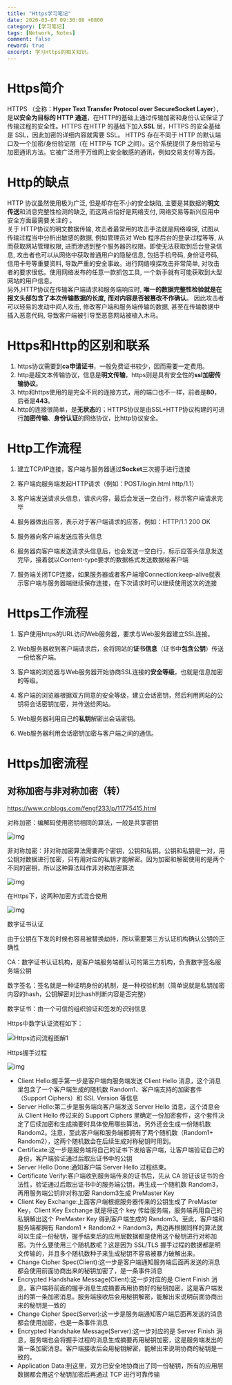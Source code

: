 ```yaml
---
title: "Https学习笔记"
date: 2020-03-07 09:30:08 +0800
category: [学习笔记]
tags: [Network, Notes]
comment: false
reward: true
excerpt: 学习Https的相关知识。
---
```


# Https简介
HTTPS （全称：**Hyper Text Transfer Protocol over SecureSocket Layer**），是**以安全为目标的 HTTP 通道**，在HTTP的基础上通过传输加密和身份认证保证了传输过程的安全性。HTTPS 在HTTP 的基础下加入**SSL** 层，HTTPS 的安全基础是 SSL，因此加密的详细内容就需要 SSL。 HTTPS 存在不同于 HTTP 的默认端口及一个加密/身份验证层（在 HTTP与 TCP 之间）。这个系统提供了身份验证与加密通讯方法。它被广泛用于万维网上安全敏感的通讯，例如交易支付等方面。

# Http的缺点
HTTP 协议虽然使用极为广泛, 但是却存在不小的安全缺陷, 主要是其数据的**明文传送**和消息完整性检测的缺乏, 而这两点恰好是网络支付, 网络交易等新兴应用中安全方面最需要关注的 。  
关于 HTTP协议的明文数据传输, 攻击者最常用的攻击手法就是网络嗅探, 试图从传输过程当中分析出敏感的数据, 例如管理员对 Web 程序后台的登录过程等等, 从而获取网站管理权限, 进而渗透到整个服务器的权限。即使无法获取到后台登录信息, 攻击者也可以从网络中获取普通用户的隐秘信息, 包括手机号码, 身份证号码, 信用卡号等重要资料, 导致严重的安全事故。进行网络嗅探攻击非常简单, 对攻击者的要求很低。使用网络发布的任意一款抓包工具, 一个新手就有可能获取到大型网站的用户信息。  
另外,HTTP协议在传输客户端请求和服务端响应时, **唯一的数据完整性检验就是在报文头部包含了本次传输数据的长度,** **而对内容是否被篡改不作确认**。 因此攻击者可以轻易的发动中间人攻击, 修改客户端和服务端传输的数据, 甚至在传输数据中插入恶意代码, 导致客户端被引导至恶意网站被植入木马。  


# Https和Http的区别和联系
1. https协议需要到**ca申请证书**，一般免费证书较少，因而需要一定费用。
2. http是超文本传输协议，信息是**明文传输**，https则是具有安全性的**ssl加密传输协议**。
3. http和https使用的是完全不同的连接方式，用的端口也不一样，前者是**80**，后者是**443**。
4. http的连接很简单，是**无状态**的；HTTPS协议是由SSL+HTTP协议构建的可进行**加密传输**、**身份认证**的网络协议，比http协议安全。

# Http工作流程
1. 建立TCP/IP连接，客户端与服务器通过**Socket**三次握手进行连接

2. 客户端向服务端发起HTTP请求（例如：POST/login.html http/1.1）

3. 客户端发送请求头信息，请求内容，最后会发送一空白行，标示客户端请求完毕

4. 服务器做出应答，表示对于客户端请求的应答，例如：HTTP/1.1 200 OK

5. 服务器向客户端发送应答头信息

6. 服务器向客户端发送请求头信息后，也会发送一空白行，标示应答头信息发送完毕，接着就以Content-type要求的数据格式发送数据给客户端

7. 服务端关闭TCP连接，如果服务器或者客户端增Connection:keep-alive就表示客户端与服务器端继续保存连接，在下次请求时可以继续使用这次的连接


# Https工作流程
1. 客户使用https的URL访问Web服务器，要求与Web服务器建立SSL连接。

2. Web服务器收到客户端请求后，会将网站的**证书信息**（证书中**包含公钥**）传送一份给客户端。

3. 客户端的浏览器与Web服务器开始协商SSL连接的**安全等级**，也就是信息加密的等级。

4. 客户端的浏览器根据双方同意的安全等级，建立会话密钥，然后利用网站的公钥将会话密钥加密，并传送给网站。

5. Web服务器利用自己的**私钥**解密出会话密钥。

6. Web服务器利用会话密钥加密与客户端之间的通信。

# Https加密流程
## 对称加密与非对称加密（转）

https://www.cnblogs.com/fengf233/p/11775415.html

对称加密：编解码使用密钥相同的算法，一般是共享密钥

![img](https://img2018.cnblogs.com/blog/1685507/201911/1685507-20191101102728226-961172709.png)

非对称加密：非对称加密算法需要两个密钥，公钥和私钥。公钥和私钥是一对，用公钥对数据进行加密，只有用对应的私钥才能解密。因为加密和解密使用的是两个不同的密钥，所以这种算法叫作非对称加密算法

![img](https://img2018.cnblogs.com/blog/1685507/201911/1685507-20191101103037077-1478751442.png)

在Https下，这两种加密方式混合使用

![img](https://img2018.cnblogs.com/blog/1685507/201911/1685507-20191101104105058-2077044780.png)

数字证书认证 

由于公钥在下发的时候也容易被替换劫持，所以需要第三方认证机构确认公钥的正确性

CA：数字证书认证机构，是客户端服务端都认可的第三方机构，负责数字签名服务端公钥

数字签名：签名就是一种证明身份的机制，是一种校验机制（简单说就是私钥加密内容的hash，公钥解密对比hash判断内容是否完整）

数字证书：由一个可信的组织验证和签发的识别信息

Https中数字认证流程如下：

![Https访问流程图解1](https://img2018.cnblogs.com/blog/1685507/201911/1685507-20191101132559652-1495242555.png)

Https握手过程

<img src="https://img2018.cnblogs.com/blog/1685507/201910/1685507-20191031174134890-820879603.png" alt="img"  />

- Client Hello:握手第一步是客户端向服务端发送 Client Hello 消息，这个消息里包含了一个客户端生成的随机数 Random1、客户端支持的加密套件（Support Ciphers）和 SSL Version 等信息
- Server Hello:第二步是服务端向客户端发送 Server Hello 消息，这个消息会从 Client Hello 传过来的 Support Ciphers 里确定一份加密套件，这个套件决定了后续加密和生成摘要时具体使用哪些算法，另外还会生成一份随机数 Random2。注意，至此客户端和服务端都拥有了两个随机数（Random1+ Random2），这两个随机数会在后续生成对称秘钥时用到。
- Certificate:这一步是服务端将自己的证书下发给客户端，让客户端验证自己的身份，客户端验证通过后取出证书中的公钥
- Server Hello Done:通知客户端 Server Hello 过程结束。
- Certificate Verify:客户端收到服务端传来的证书后，先从 CA 验证该证书的合法性，验证通过后取出证书中的服务端公钥，再生成一个随机数 Random3，再用服务端公钥非对称加密 Random3生成 PreMaster Key
- Client Key Exchange:上面客户端根据服务器传来的公钥生成了 PreMaster Key，Client Key Exchange 就是将这个 key 传给服务端，服务端再用自己的私钥解出这个 PreMaster Key 得到客户端生成的 Random3。至此，客户端和服务端都拥有 Random1 + Random2 + Random3，两边再根据同样的算法就可以生成一份秘钥，握手结束后的应用层数据都是使用这个秘钥进行对称加密。为什么要使用三个随机数呢？这是因为 SSL/TLS 握手过程的数据都是明文传输的，并且多个随机数种子来生成秘钥不容易被暴力破解出来。
- Change Cipher Spec(Client):这一步是客户端通知服务端后面再发送的消息都会使用前面协商出来的秘钥加密了，是一条事件消息
- Encrypted Handshake Message(Client):这一步对应的是 Client Finish 消息，客户端将前面的握手消息生成摘要再用协商好的秘钥加密，这是客户端发出的第一条加密消息。服务端接收后会用秘钥解密，能解出来说明前面协商出来的秘钥是一致的
- Change Cipher Spec(Server):这一步是服务端通知客户端后面再发送的消息都会使用加密，也是一条事件消息
- Encrypted Handshake Message(Server):这一步对应的是 Server Finish 消息，服务端也会将握手过程的消息生成摘要再用秘钥加密，这是服务端发出的第一条加密消息。客户端接收后会用秘钥解密，能解出来说明协商的秘钥是一致的。
- Application Data:到这里，双方已安全地协商出了同一份秘钥，所有的应用层数据都会用这个秘钥加密后再通过 TCP 进行可靠传输